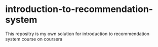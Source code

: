 # introduction-to-recommendation-system

This repositry is my own solution for introduction to recommendation system course on coursera

